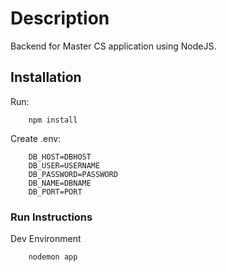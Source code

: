 # Description
Backend for Master CS application using NodeJS.

## Installation
Run:
```
    npm install
```
Create .env:
```
    DB_HOST=DBHOST
    DB_USER=USERNAME
    DB_PASSWORD=PASSWORD
    DB_NAME=DBNAME
    DB_PORT=PORT
```
### Run Instructions
Dev Environment
```
    nodemon app
```